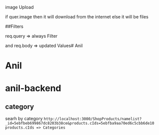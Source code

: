 image Upload

if quer.image then it will download from the internet
else it will be files

##Filters

req.query => always Filter

and req.body => updated Values# Anil

# Anil

# anil-backend

## category

searh by category `http://localhost:3000/ShopProducts/namelist?_id=5ebfbeb699867dc8203b38ce&products.cIds=5ebfba9aa70ed6c5cbb6de10`
`products.cIds => Categories`

